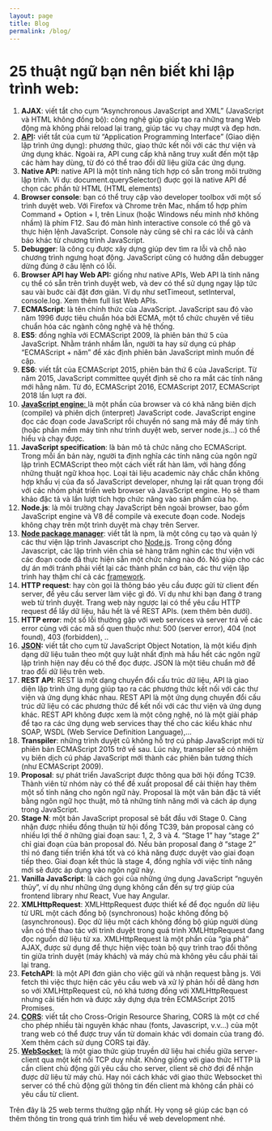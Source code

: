 ```yaml
---
layout: page
title: Blog
permalink: /blog/
---
```


<h1>25 thuật ngữ bạn nên biết khi lập trình web:</h1>
<ol>
<li style="font-weight: 400;"><b>AJAX</b><span style="font-weight: 400;">: viết tắt cho cụm “Asynchronous JavaScript and XML” (JavaScript và HTML không đồng bộ): công nghệ giúp giúp tạo ra những trang Web động mà không phải reload lại trang, giúp tác vụ chạy mượt và đẹp hơn.</span></li>
<li style="font-weight: 400;"><a target="_blank" href="https://topdev.vn/blog/api-la-gi/"><b>API</b></a><b>:</b><span style="font-weight: 400;"> viết tắt của cụm từ “Application Programming Interface” (Giao diện lập trình ứng dụng): phương thức, giao thức kết nối với các thư viện và ứng dụng khác. Ngoài ra, API cung cấp khả năng truy xuất đến một tập các hàm hay dùng, từ đó có thể trao đổi dữ liệu giữa các ứng dụng.</span></li>
<li style="font-weight: 400;"><b>Native API</b><span style="font-weight: 400;">: native API là một tính năng tích hợp có sẵn trong môi trường lập trình. Ví dụ: </span><span style="font-weight: 400;">document.querySelector() </span><span style="font-weight: 400;">đuợc gọi là native API để chọn các phần tử HTML (HTML elements)</span></li>
<li style="font-weight: 400;"><b>Browser console</b><span style="font-weight: 400;">: bạn có thể truy cập vào developer toolbox với một số trình duyệt web. Với Firefox và Chrome trên Mac, nhấm tổ hợp phím Command + Option + I, trên Linux (hoặc Windows nếu mình nhớ không nhầm) là phím F12. Sau đó màn hình interactive console có thể gõ và thực hiện lệnh JavaScript. Console này cũng sẽ chỉ ra các lỗi và cảnh báo khác từ chương trình JavaScript.</span></li>
<li style="font-weight: 400;"><b>Debugger</b><span style="font-weight: 400;">: là công cụ được xây dựng giúp dev tìm ra lỗi và chỗ nào chương trình ngưng hoạt động. JavaScript cũng có hướng dẫn debugger dừng đúng ở câu lệnh có lỗi.</span></li>
<li style="font-weight: 400;"><b>Browser API hay Web API:</b><span style="font-weight: 400;"> giống như native APIs, Web API là tính năng cụ thể có sẵn trên trình duyệt web, và dev có thể sử dụng ngay lập tức sau vài buớc cài đặt đơn giản. Ví dụ như</span><span style="font-weight: 400;">  setTimeout, setInterval, console.log. </span><span style="font-weight: 400;">Xem thêm full list Web APIs.</span></li>
<li style="font-weight: 400;"><b>ECMAScript</b><span style="font-weight: 400;">: là tên chính thức của JavaScript. JavaScript sau đó vào năm 1996 được tiêu chuẩn hóa bởi ECMA, một tổ chức chuyên về tiêu chuẩn hóa các ngành công nghệ và hệ thống.</span></li>
<li style="font-weight: 400;"><b>ES5</b><span style="font-weight: 400;">: đồng nghĩa với ECMAScript 2009, là phiên bản thứ 5 của JavaScript. Nhằm tránh nhầm lẫn, người ta hay sử dụng cú pháp “ECMAScript + năm” để xác định phiên bản JavaScript mình muốn đề cập.</span></li>
<li style="font-weight: 400;"><b>ES6</b><span style="font-weight: 400;">: viết tắt của ECMAScript 2015, phiên bản thứ 6 của JavaScript. Từ năm 2015, JavaScript committee quyết định sẽ cho ra mắt các tính năng mới hằng năm. Từ đó, ECMAScript 2016, ECMAScript 2017, ECMAScript 2018 lần lượt ra đời.</span></li>
<li style="font-weight: 400;"><a target="_blank" href="https://topdev.vn/blog/hieu-hon-ve-cach-hoat-dong-cua-javascript-engine/"><b>JavaScript engine</b><span style="font-weight: 400;">: </span></a><span style="font-weight: 400;">là một phần của browser và có khả năng biên dịch (compile) và phiên dịch (interpret) JavaScript code. </span><span style="font-weight: 400;">JavaScript engine đọc các đoạn code JavaScript rồi chuyển nó sang mã máy để máy tính (hoặc phần mềm máy tính như trình duyệt web, server node.js…) có thể hiểu và chạy được.</span></li>
<li style="font-weight: 400;"><b>JavaScript specification</b><span style="font-weight: 400;">: là </span><span style="font-weight: 400;">bản mô tả chức năng cho ECMAScript. Trong mỗi ấn bản này, người ta định nghĩa các tính năng của ngôn ngữ lập trình ECMAScript theo một cách viết rất hàn lâm, với hàng đống những thuật ngữ khoa học. Loại tài liệu academic này chắc chắn không hợp khẩu vị của đa số JavaScript developer, nhưng lại rất quan trọng đối với các nhóm phát triển web browser và JavaScript engine. Họ sẽ tham khảo đặc tả và lần lượt tích hợp chức năng vào sản phẩm của họ.</span></li>
<li style="font-weight: 400;"><span style="font-weight: 400;"> </span><b>Node.js</b><span style="font-weight: 400;">: là môi trường chạy JavaScript bên ngoài browser, bao gồm JavaScript engine và V8 để compile và execute đoạn code. </span><span style="font-weight: 400;">Nodejs không chạy trên một trình duyệt mà chạy trên Server.</span></li>
<li style="font-weight: 400;"><a target="_blank" href="https://topdev.vn/blog/npm-la-gi/"><b>Node package manager</b></a><span style="font-weight: 400;">: viết tắt là npm, là một công cụ tạo và quản lý các thư viện lập trình Javascript cho </span><a target="_blank" href="https://nodejs.org/"><span style="font-weight: 400;">Node.js</span></a><span style="font-weight: 400;">. Trong cộng đồng Javascript, các lập trình viên chia sẻ hàng trăm nghìn các thư viện với các đoạn code đã thực hiện sẵn một chức năng nào đó. Nó giúp cho các dự án mới tránh phải viết lại các thành phần cơ bản, các thư viện lập trình hay thậm chí cả các </span><a target="_blank" href="https://topdev.vn/blog/framework-la-gi/"><span style="font-weight: 400;">framework</span></a><span style="font-weight: 400;">.</span></li>
<li style="font-weight: 400;"><b>HTTP request</b><span style="font-weight: 400;">: hay còn gọi là thông báo yêu cầu được gửi từ client đến server, để yêu cầu server làm việc gì đó. Ví dụ như khi bạn đang ở trang web từ trình duyệt. Trang web này ngược lại có thể yêu cầu HTTP request để lấy dữ liệu, hầu hết là về REST APIs. (xem thêm bên dưới).</span></li>
<li style="font-weight: 400;"><b>HTTP error</b><span style="font-weight: 400;">: một số lỗi thường gặp với web services và server trả về các error cùng với các mã số quen thuộc như: 500 (server error), 404 (not found), 403 (forbidden), ..</span></li>
<li style="font-weight: 400;"><a target="_blank" href="https://topdev.vn/blog/json-la-gi/"><b>JSON</b></a><b>:</b><span style="font-weight: 400;"> viết tắt cho cụm từ JavaScript Object Notation, là một kiểu định dạng dữ liệu tuân theo một quy luật nhất định mà hầu hết các ngôn ngữ lập trình hiện nay đều có thể đọc được. JSON là một tiêu chuẩn mở để trao đổi dữ liệu trên web.</span></li>
<li style="font-weight: 400;"><b>REST API</b><span style="font-weight: 400;">: REST là một dạng chuyển đổi cấu trúc dữ liệu, API là giao diện lập trình ứng dụng giúp tạo ra các phương thức kết nối với các thư viện và ứng dụng khác nhau. REST API là một ứng dụng chuyển đổi cấu trúc dữ liệu có các phương thức để kết nối với các thư viện và ứng dụng khác. REST API không được xem là một công nghệ, nó là một giải pháp để tạo ra các ứng dụng web services thay thế cho các kiểu khác như SOAP, WSDL (Web Service Definition Language),…</span></li>
<li style="font-weight: 400;"><b>Transpiler</b><span style="font-weight: 400;">: những trình duyệt cũ không hỗ trợ cú pháp JavaScript mới từ phiên bản ECMAScript 2015 trở về sau. Lúc này, transpiler sẽ có nhiệm vụ biên dịch cú pháp JavaScript mới thành các phiên bản tương thích (như ECMAScript 2009).</span></li>
<li style="font-weight: 400;"><b>Proposal</b><span style="font-weight: 400;">: sự phát triển JavaScript được thông qua bởi hội đồng TC39. Thành viên từ nhóm này có thể đề xuất proposal để cải thiện hay thêm một số tính năng cho ngôn ngữ này. Proposal là một văn bản đặc tả viết bằng ngôn ngữ học thuật, mô tả những tính năng mới và cách áp dụng trong JavaScript.</span></li>
<li style="font-weight: 400;"><b>Stage N</b><span style="font-weight: 400;">: một bản JavaScript proposal sẽ bắt đầu với Stage 0. Càng nhận được nhiều đồng thuận từ hội đồng TC39, bản proposal càng có nhiều lợi thế ở những giai đoạn sau: 1, 2, 3 và 4. “Stage 1” hay “stage 2” chỉ giai đoạn của bản proposal đó. Nếu bản proposal đang ở “stage 2” thì nó đang tiến triển khá tốt và có khả năng được duyệt vào giai đoạn tiếp theo. Giai đoạn kết thúc là stage 4, đồng nghĩa với việc tính năng mới sẽ được áp dụng vào ngôn ngữ này.</span></li>
<li style="font-weight: 400;"><b>Vanilla JavaScript</b><span style="font-weight: 400;">: là cách gọi của những ứng dụng JavaScript “nguyên thủy”, ví dụ như những ứng dụng không cần đến sự trợ giúp của frontend library như React, Vue hay Angular.</span></li>
<li style="font-weight: 400;"><b>XMLHttpRequest</b><span style="font-weight: 400;">: XMLHttpRequest được thiết kế để đọc nguồn dữ liệu từ URL một cách đồng bộ (synchronous) hoặc không đồng bộ (asynchronous). Đọc dữ liệu một cách không đồng bộ giúp người dùng vẫn có thể thao tác với trình duyệt trong quá trình XMLHttpRequest đang đọc nguồn dữ liệu từ xa. XMLHttpRequest là một phần của “gia phả” AJAX, được sử dụng để thực hiện việc toàn bộ quy trình trao đổi thông tin giữa trình duyệt (máy khách) và máy chủ mà không yêu cầu phải tải lại trang.</span></li>
<li style="font-weight: 400;"><b>FetchAPI</b><span style="font-weight: 400;">: </span><span style="font-weight: 400;">là một API đơn giản cho việc gửi và nhận request bằng js. Với fetch thì việc thực hiện các yêu cầu web và xử lý phản hồi dễ dàng hơn so với XMLHttpRequest cũ, nó khá tương đồng với XMLHttpRequest nhưng cải tiến hơn và được xây dựng dựa trên ECMAScript 2015 Promises.</span></li>
<li style="font-weight: 400;"><a target="_blank" href="https://topdev.vn/blog/cors-la-gi/"><b>CORS</b></a><span style="font-weight: 400;">: viết tắt cho Cross-Origin Resource Sharing, CORS là một cơ chế cho phép nhiều tài nguyên khác nhau (fonts, Javascript, v.v…) của một trang web có thể được truy vấn từ domain khác với domain của trang đó. Xem thêm cách sử dụng CORS tại đây.</span></li>
<li style="font-weight: 400;"><a target="_blank" href="https://topdev.vn/blog/socket-la-gi-websocket-la-gi/"><b>WebSocket</b><span style="font-weight: 400;">:</span></a><span style="font-weight: 400;"> là một giao thức giúp truyền dữ liệu hai chiều giữa server-client qua một kết nối TCP duy nhất. Không giống với giao thức HTTP là cần client chủ động gửi yêu cầu cho server, client sẽ chờ đợi để nhận được dữ liệu từ máy chủ. Hay nói cách khác với giao thức Websocket thì server có thể chủ động gửi thông tin đến client mà không cần phải có yêu cầu từ client.</span></li>
</ol>
<p><span style="font-weight: 400;">Trên đây là 25 web terms thường gặp nhất. Hy vọng sẽ giúp các bạn có thêm thông tin trong quá trình tìm hiểu về web development nhé.</span></p>
